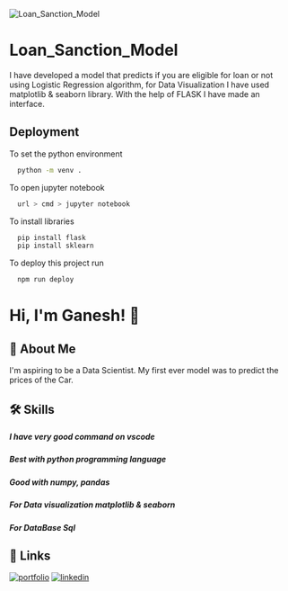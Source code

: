 ![Loan_Sanction_Model](https://user-images.githubusercontent.com/109788233/187264457-e9ea3df2-792b-48bf-bc6d-e65c0051c2ba.png)

# Loan_Sanction_Model
I have developed a model that predicts if you are eligible for loan or not using Logistic Regression algorithm, for Data Visualization I have used matplotlib &amp; seaborn library. With the help of FLASK I have made an interface.

## Deployment

To set the python environment 

```bash
  python -m venv .
```
To open jupyter notebook

```bash
  url > cmd > jupyter notebook
```
To install libraries 

```bash
  pip install flask 
  pip install sklearn 
```
To deploy this project run

```bash
  npm run deploy
```

# Hi, I'm Ganesh! 👋

## 🚀 About Me
I'm aspiring to be a Data Scientist. 
My first ever model was to predict the prices of the Car.

## 🛠 Skills
##### I have very good command on vscode 
##### Best with python programming language 
##### Good with numpy, pandas 
##### For Data visualization matplotlib & seaborn
##### For DataBase Sql

## 🔗 Links
[![portfolio](https://img.shields.io/badge/my_portfolio-000?style=for-the-badge&logo=ko-fi&logoColor=white)](https://github.com/ayebisht/)
[![linkedin](https://img.shields.io/badge/linkedin-0A66C2?style=for-the-badge&logo=linkedin&logoColor=white)](https://www.linkedin.com/in/ganeshbisht/)
